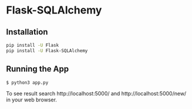 # Flask-SQLAlchemy

## Installation
```bash
pip install -U Flask
pip install -U Flask-SQLAlchemy
```
## Running the App
```bash
$ python3 app.py
```
To see result search http://localhost:5000/  and http://localhost:5000/new/ in your web browser.

